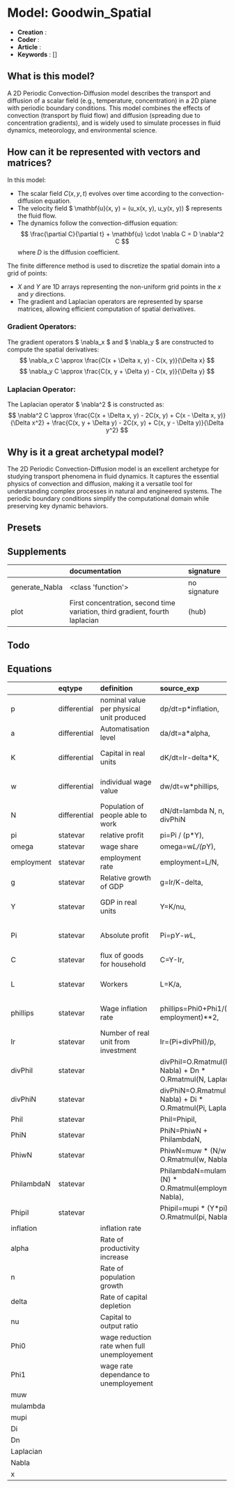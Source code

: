 # Model: Goodwin_Spatial


* **Creation** : 
* **Coder**    : 
* **Article**  : 
* **Keywords** : []
    
## What is this model?

A 2D Periodic Convection-Diffusion model describes the transport and diffusion of a scalar field (e.g., temperature, concentration) in a 2D plane with periodic boundary conditions. This model combines the effects of convection (transport by fluid flow) and diffusion (spreading due to concentration gradients), and is widely used to simulate processes in fluid dynamics, meteorology, and environmental science.

## How can it be represented with vectors and matrices?

In this model:
* The scalar field $C(x, y, t)$ evolves over time according to the convection-diffusion equation.
* The velocity field $ \mathbf{u}(x, y) = (u_x(x, y), u_y(x, y)) $ represents the fluid flow.
* The dynamics follow the convection-diffusion equation: 
$$
\frac{\partial C}{\partial t} + \mathbf{u} \cdot \nabla C = D \nabla^2 C
$$
where $D$ is the diffusion coefficient.

The finite difference method is used to discretize the spatial domain into a grid of points:
* $X$ and $Y$ are 1D arrays representing the non-uniform grid points in the $x$ and $y$ directions.
* The gradient and Laplacian operators are represented by sparse matrices, allowing efficient computation of spatial derivatives.

### Gradient Operators:
The gradient operators $ \nabla_x $ and $ \nabla_y $ are constructed to compute the spatial derivatives:
$$
\nabla_x C \approx \frac{C(x + \Delta x, y) - C(x, y)}{\Delta x}
$$
$$
\nabla_y C \approx \frac{C(x, y + \Delta y) - C(x, y)}{\Delta y}
$$

### Laplacian Operator:
The Laplacian operator $ \nabla^2 $ is constructed as:
$$
\nabla^2 C \approx \frac{C(x + \Delta x, y) - 2C(x, y) + C(x - \Delta x, y)}{\Delta x^2} + \frac{C(x, y + \Delta y) - 2C(x, y) + C(x, y - \Delta y)}{\Delta y^2}
$$

## Why is it a great archetypal model?

The 2D Periodic Convection-Diffusion model is an excellent archetype for studying transport phenomena in fluid dynamics. It captures the essential physics of convection and diffusion, making it a versatile tool for understanding complex processes in natural and engineered systems. 
The periodic boundary conditions simplify the computational domain while preserving key dynamic behaviors.



## Presets

## Supplements
|                | documentation                                                                | signature    |
|:---------------|:-----------------------------------------------------------------------------|:-------------|
| generate_Nabla | <class 'function'>                                                           | no signature |
| plot           | First concentration, second time variation, third gradient, fourth laplacian | (hub)        |
## Todo

## Equations
|            | eqtype       | definition                                  | source_exp                                                      | com                               |
|:-----------|:-------------|:--------------------------------------------|:----------------------------------------------------------------|:----------------------------------|
| p          | differential | nominal value per physical unit produced    | dp/dt=p*inflation,                                              | Consequence of causal inflation   |
| a          | differential | Automatisation level                        | da/dt=a*alpha,                                                  | exogenous                         |
| K          | differential | Capital in real units                       | dK/dt=Ir-delta*K,                                               | Investment - dpreciation dynamics |
| w          | differential | individual wage value                       | dw/dt=w*phillips,                                               | short-run Phillips dynamics       |
| N          | differential | Population of people able to work           | dN/dt=lambda N, n, divPhiN                                      |                                   |
| pi         | statevar     | relative profit                             | pi=Pi / (p*Y),                                                  | its definition                    |
| omega      | statevar     | wage share                                  | omega=w*L/(p*Y),                                                | its definition                    |
| employment | statevar     | employment rate                             | employment=L/N,                                                 | its definition                    |
| g          | statevar     | Relative growth of GDP                      | g=Ir/K-delta,                                                   | manually calculated               |
| Y          | statevar     | GDP in real units                           | Y=K/nu,                                                         | Leontiev optimized on labor       |
| Pi         | statevar     | Absolute profit                             | Pi=p*Y-w*L,                                                     | definition without depreciation   |
| C          | statevar     | flux of goods for household                 | C=Y-Ir,                                                         | Consumption as full salary        |
| L          | statevar     | Workers                                     | L=K/a,                                                          | from automatisation definition    |
| phillips   | statevar     | Wage inflation rate                         | phillips=Phi0+Phi1/(1-employment)**2,                           | DIVERGING PHILLIPS CURVE          |
| Ir         | statevar     | Number of real unit from investment         | Ir=(Pi+divPhiI)/p,                                              |                                   |
| divPhiI    | statevar     |                                             | divPhiI=O.Rmatmul(PhiI, Nabla) + Dn * O.Rmatmul(N, Laplacian),  |                                   |
| divPhiN    | statevar     |                                             | divPhiN=O.Rmatmul(PhiN, Nabla) + Di * O.Rmatmul(Pi, Laplacian), |                                   |
| PhiI       | statevar     |                                             | PhiI=PhipiI,                                                    |                                   |
| PhiN       | statevar     |                                             | PhiN=PhiwN + PhilambdaN,                                        |                                   |
| PhiwN      | statevar     |                                             | PhiwN=muw * (N/w) * O.Rmatmul(w, Nabla),                        |                                   |
| PhilambdaN | statevar     |                                             | PhilambdaN=mulambda * (N) * O.Rmatmul(employment, Nabla),       |                                   |
| PhipiI     | statevar     |                                             | PhipiI=mupi * (Y*pi) * O.Rmatmul(pi, Nabla),                    |                                   |
| inflation  |              | inflation rate                              |                                                                 |                                   |
| alpha      |              | Rate of productivity increase               |                                                                 |                                   |
| n          |              | Rate of population growth                   |                                                                 |                                   |
| delta      |              | Rate of capital depletion                   |                                                                 |                                   |
| nu         |              | Capital to output ratio                     |                                                                 |                                   |
| Phi0       |              | wage reduction rate when full unemployement |                                                                 |                                   |
| Phi1       |              | wage rate dependance to unemployement       |                                                                 |                                   |
| muw        |              |                                             |                                                                 |                                   |
| mulambda   |              |                                             |                                                                 |                                   |
| mupi       |              |                                             |                                                                 |                                   |
| Di         |              |                                             |                                                                 |                                   |
| Dn         |              |                                             |                                                                 |                                   |
| Laplacian  |              |                                             |                                                                 |                                   |
| Nabla      |              |                                             |                                                                 |                                   |
| x          |              |                                             |                                                                 |                                   |